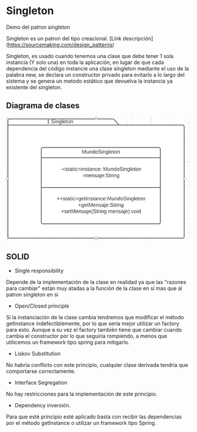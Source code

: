 # Singleton
Demo del patron singleton

Singleton es un patron del tipo creacional.
[Link descripción] (https://sourcemaking.com/design_patterns)

Singleton, es usado cuando tenemos una clase que debe tener 1 sola instancia (Y solo una) en toda la aplicación, en lugar de que cada dependencia del código instancie una clase singleton mediante el uso de la palabra new, se declara un constructor privado para evitarlo a lo largo del sistema y se genera un metodo estático que devuelva la instancia ya existente del singleton.

## Diagrama de clases
![UML](singleton_dc.jpg)

## SOLID

* Single responsibility

Depende de la implementación de la clase en realidad ya que las "razones para cambiar" están muy atadas a la función de la clase en sí mas que al patron singleton en si

* Open/Closed principle

Si la instanciación de la clase cambia tendremos que modificar el método getInstance indefectiblemente, por lo que sería mejor utilizar un factory para esto. Aunque a su vez el factory también tiene que cambiar cuando cambia el constructor por lo que seguiría rompiendo, a menos que utilicemos un framework tipo spring para mitigarlo.

* Liskov Substitution

No habría conflicto con este principio, cualquier clase derivada tendría que comportarse correctamente.

* Interface Segregation
	
No hay restricciones para la implementación de este principio.

* Dependency inversión.
	
Para que esté principio esté aplicado basta con recibir las dependencias por el método getInstance o utilizar un framework tipo Spring.
	
	



